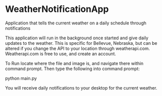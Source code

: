 # WeatherNotificationApp
Application that tells the current weather on a daily schedule through notifications

This application will run in the background once started and give daily updates to the weather. This is specific for Bellevue, Nebraska, but can be altered if you change the API to your location through weatherapi.com.
Weatherapi.com is free to use, and create an account.

To Run locate where the file and image is, and navigate there within command prompt.
Then type the following into command prompt:

python main.py

You will receive daily notifications to your desktop for the current weather.
